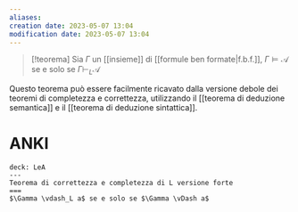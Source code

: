 ```yaml
---
aliases: 
creation date: 2023-05-07 13:04
modification date: 2023-05-07 13:04
---
```


> [!teorema] 
> Sia $\Gamma$ un [[insieme]] di [[formule ben formate|f.b.f.]], $\Gamma \vDash \mathcal{A}$ se e solo se $\Gamma\vdash_{L} \mathcal{A}$

Questo teorema può essere facilmente ricavato dalla versione debole dei teoremi di completezza e correttezza, utilizzando il [[teorema di deduzione semantica]] e il [[teorema di deduzione sintattica]].

# ANKI
```anki
deck: LeA
---
Teorema di correttezza e completezza di L versione forte
===
$\Gamma \vdash_L a$ se e solo se $\Gamma \vDash a$
```
